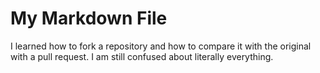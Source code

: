 # My Markdown File
I learned how to fork a repository and how to compare it with the original with a pull request. I am still confused about literally everything.
